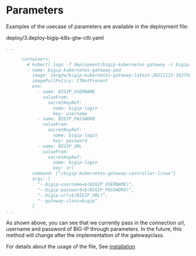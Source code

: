 # Parameters

Examples of the usecase of parameters are available in the deployment file:

deploy/3.deploy-bigip-k8s-gtw-ctlr.yaml

```yaml
...

      containers:
        # kubectl logs -f deployment/bigip-kubernetes-gateway -c bigip-kubernetes-gateway-pod -n kube-system
        - name: bigip-kubernetes-gateway-pod
          image: zongzw/bigip-kubernetes-gateway:latest-20221115-162758
          imagePullPolicy: IfNotPresent
          env:
            - name: BIGIP_USERNAME
              valueFrom:
                secretKeyRef:
                  name: bigip-login
                  key: username
            - name: BIGIP_PASSWORD
              valueFrom:
                secretKeyRef:
                  name: bigip-login
                  key: password
            - name: BIGIP_URL
              valueFrom:
                secretKeyRef:
                  name: bigip-login
                  key: url
          command: ["/bigip-kubernetes-gateway-controller-linux"]
          args: [
            "--bigip-username=$(BIGIP_USERNAME)",
            "--bigip-password=$(BIGIP_PASSWORD)",
            "--bigip-url=$(BIGIP_URL)",
            "--gateway-class=bigip"
          ]
...
```

As shown above, you can see that we currently pass in the connection url, username and password of BIG-IP through parameters. In the future, this method will change after the implementation of the gatewayclass.

For details about the usage of the file, See [installation](../quick-start/installation.md)